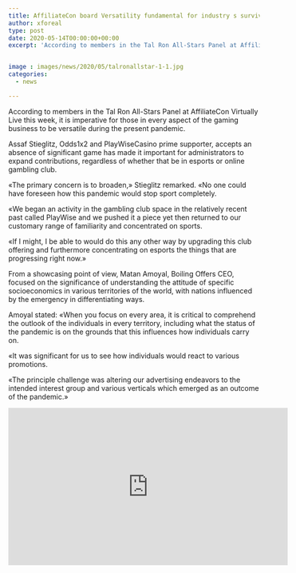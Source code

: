 ```yaml
---
title: AffiliateCon board Versatility fundamental for industry s survival
author: xforeal 
type: post
date: 2020-05-14T00:00:00+00:00
excerpt: 'According to members in the Tal Ron All-Stars Panel at AffiliateCon Virtually Live this week, it is indispensable for those in every aspect of the gaming business to be versatile during the current pandemic '


image : images/news/2020/05/talronallstar-1-1.jpg
categories:
  - news

---
```

According to members in the Tal Ron All-Stars Panel at AffiliateCon Virtually Live this week, it is imperative for those in every aspect of the gaming business to be versatile during the present pandemic. 

Assaf Stieglitz, Odds1x2 and PlayWiseCasino prime supporter, accepts an absence of significant game has made it important for administrators to expand contributions, regardless of whether that be in esports or online gambling club. 

&#171;The primary concern is to broaden,&#187; Stieglitz remarked. &#171;No one could have foreseen how this pandemic would stop sport completely. 

&#171;We began an activity in the gambling club space in the relatively recent past called PlayWise and we pushed it a piece yet then returned to our customary range of familiarity and concentrated on sports. 

&#171;If I might, I be able to would do this any other way by upgrading this club offering and furthermore concentrating on esports the things that are progressing right now.&#187; 

From a showcasing point of view, Matan Amoyal, Boiling Offers CEO, focused on the significance of understanding the attitude of specific socioeconomics in various territories of the world, with nations influenced by the emergency in differentiating ways. 

Amoyal stated: &#171;When you focus on every area, it is critical to comprehend the outlook of the individuals in every territory, including what the status of the pandemic is on the grounds that this influences how individuals carry on. 

&#171;It was significant for us to see how individuals would react to various promotions. 

&#171;The principle challenge was altering our advertising endeavors to the intended interest group and various verticals which emerged as an outcome of the pandemic.&#187; 

<iframe loading="lazy" allowfullscreen="allowfullscreen" frameborder="0" height="315" src="https://www.youtube.com/embed/wFUujAzqQ_I?start=11509" width="560" />